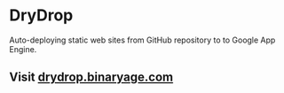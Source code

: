 # DryDrop

Auto-deploying static web sites from GitHub repository to to Google App Engine.

## Visit [drydrop.binaryage.com](http://drydrop.binaryage.com)